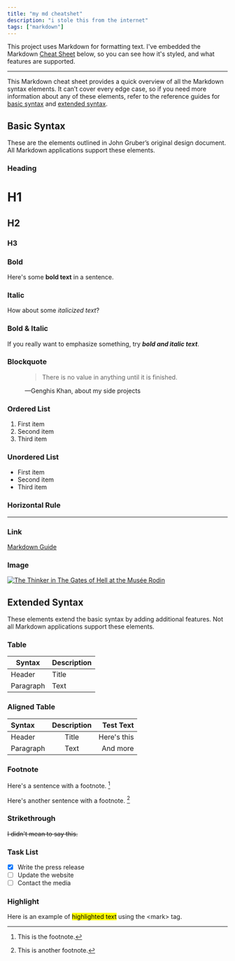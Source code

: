```yaml
---
title: "my md cheatshet"
description: "i stole this from the internet"
tags: ["markdown"]
---
```


This project uses Markdown for formatting text. I've embedded the Markdown
[Cheat Sheet] below, so you can see how it's styled, and what features are
supported.

[cheat sheet]: https://www.markdownguide.org/cheat-sheet/.

---

This Markdown cheat sheet provides a quick overview of all the Markdown syntax
elements. It can’t cover every edge case, so if you need more information about
any of these elements, refer to the reference guides for
[basic syntax](https://www.markdownguide.org/basic-syntax) and
[extended syntax](https://www.markdownguide.org/extended-syntax).

## Basic Syntax

These are the elements outlined in John Gruber’s original design document. All
Markdown applications support these elements.

### Heading

# H1

## H2

### H3

### Bold

Here's some **bold text** in a sentence.

### Italic

How about some _italicized text_?

### Bold & Italic

If you really want to emphasize something, try **_bold and italic text_**.

### Blockquote

<figure>

> There is no value in anything until it is finished.

<figcaption>
  —Genghis Khan, about my side projects
</figcaption>
</figure>

### Ordered List

1. First item
2. Second item
3. Third item

### Unordered List

- First item
- Second item
- Third item

### Horizontal Rule

---

### Link

[Markdown Guide](https://www.markdownguide.org)

### Image

[![The Thinker in The Gates of Hell at the Musée Rodin](https://upload.wikimedia.org/wikipedia/commons/9/96/Le_penseur_de_la_Porte_de_lEnfer_%28mus%C3%A9e_Rodin%29_%284528252054%29.jpg)](<https://commons.wikimedia.org/wiki/File:Le_penseur_de_la_Porte_de_lEnfer_(mus%C3%A9e_Rodin)_(4528252054).jpg>)

## Extended Syntax

These elements extend the basic syntax by adding additional features. Not all
Markdown applications support these elements.

### Table

| Syntax    | Description |
| --------- | ----------- |
| Header    | Title       |
| Paragraph | Text        |

### Aligned Table

| Syntax      | Description | Test Text     |
| :---        |    :----:   |          ---: |
| Header      | Title       | Here's this   |
| Paragraph   | Text        | And more      |

### Footnote

Here's a sentence with a footnote. [^1]

Here's another sentence with a footnote. [^2]

[^1]: This is the footnote.
[^2]: This is another footnote.

### Strikethrough

~~I didn't mean to say this.~~

### Task List

- [x] Write the press release
- [ ] Update the website
- [ ] Contact the media

### Highlight

Here is an example of <mark>highlighted text</mark> using the &lt;mark&gt; tag.
